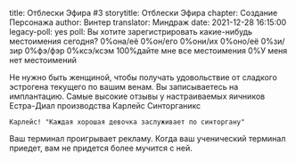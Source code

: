 title: Отблески Эфира #3
storytitle: Отблески Эфира
chapter: Создание Персонажа
author: Винтер
translator: Миндраж
date: 2021-12-28 16:15:00
legacy-poll: yes
poll: Вы хотите зарегистрировать какие-нибудь местоимения сегодня?
      0%она/её
      0%он/его
      0%они/их
      0%оно/её
      0%зи/зир
      0%фэ/фэр
      0%ксэ/ксэм
      100%дайте мне все местоимения
      0%У меня нет местоимений

Не нужно быть женщиной, чтобы получать удовольствие от сладкого эстрогена текущего по вашим венам. Вы записываетесь на имплантацию. Самые высокие отзывы у настраиваемых яичников Естра-Диал производства Карлейс Синторганикс

`Карлейс! "Каждая хорошая девочка заслуживает по синторгану"`

Ваш терминал проигрывает рекламу. Когда ваш ученический терминал приедет, вам не придется более мучится с ней.